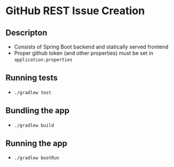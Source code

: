 # GitHub REST Issue Creation

## Descripton
* Consists of Spring Boot backend and statically served frontend
* Proper github token (and other properties) must be set in ```application.properties```

## Running tests
* ```./gradlew test```

## Bundling the app
* ```./gradlew build```

## Running the app
* ```./gradlew bootRun```
